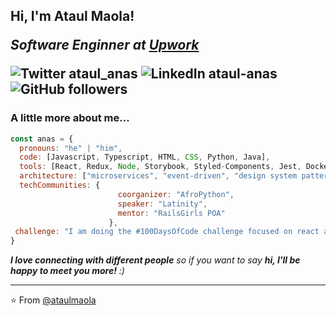 <h2> Hi, I'm Ataul Maola! 
<p><em>Software Enginner at <a href="https://www.upwork.com/">Upwork</a>
</em></p>

<p>
<img alt="Twitter ataul_anas" src="https://img.shields.io/twitter/follow/ataul_anas?label=%3A%20%20ataul%20anas&style=social">
<img alt="LinkedIn ataul-anas" src="https://img.shields.io/badge/ataulanas-blue?style=flat&logo=linkedin&labelColor=blue&link=https://www.linkedin.com/in/ataul-anas/">
<img alt="GitHub followers" src="https://img.shields.io/github/followers/ataulmaola?label=Ataul%20Maola&style=social">
</p>


###  A little more about me...  

```javascript
const anas = {
  pronouns: "he" | "him",
  code: [Javascript, Typescript, HTML, CSS, Python, Java],
  tools: [React, Redux, Node, Storybook, Styled-Components, Jest, Docker],
  architecture: ["microservices", "event-driven", "design system pattern"],
  techCommunities: {
                        coorganizer: "AfroPython",
                        speaker: "Latinity",
                        mentor: "RailsGirls POA"
                      },
 challenge: "I am doing the #100DaysOfCode challenge focused on react and typescript"
}
```

 <em><b>I love connecting with different people</b> so if you want to say <b>hi, I'll be happy to meet you more!</b> :)</em>

---

⭐️ From [@ataulmaola](https://github.com/ataulmaola)
